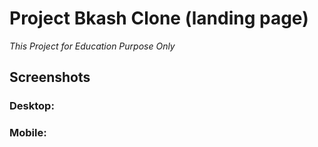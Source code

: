 # Project Bkash Clone (landing page)
*This Project for Education Purpose Only*

## Screenshots
### Desktop:

### Mobile:

